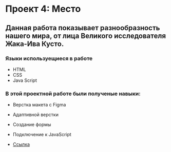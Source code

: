 # Проект 4: Место

## Данная работа показывает разнообразность нашего мира, от лица Великого исследователя Жака-Ива Кусто.

### Языки используещиеся в работе

* HTML
* CSS
* Java Script

### В этой проектной работе были полученые навыки:

* Верстка макета с Figma
* Адаптивной верстки
* Создание формы
* Подключение к JavaScript


* [Ссылка](https://mankeym.github.io/mesto/index.html)

